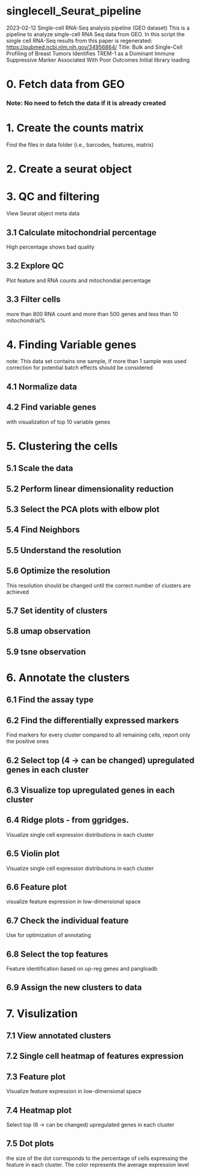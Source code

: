 # singlecell_Seurat_pipeline
2023-02-12
Single-cell RNA-Seq analysis pipeline (GEO dataset)
This is a pipeline to analyze single-cell RNA Seq data from GEO. In this script the single cell RNA-Seq results from this paper is regenerated: https://pubmed.ncbi.nlm.nih.gov/34956864/ Title: Bulk and Single-Cell Profiling of Breast Tumors Identifies TREM-1 as a Dominant Immune Suppressive Marker Associated With Poor Outcomes
Initial library loading
# 0. Fetch data from GEO
### Note: No need to fetch the data if it is already created
# 1. Create the counts matrix
Find the files in data folder (i.e., barcodes, features, matrix)
# 2. Create a seurat object
# 3. QC and filtering
View Seurat object meta data
## 3.1 Calculate mitochondrial percentage
High percentage shows bad quality
## 3.2 Explore QC
Plot feature and RNA counts and mitochondial percentage
## 3.3 Filter cells
more than 800 RNA count and more than 500 genes and less than 10 mitochondrial%
# 4. Finding Variable genes
note: This data set contains one sample, if more than 1 sample was used correction for potential batch effects should be considered
## 4.1 Normalize data
## 4.2 Find variable genes
with visualization of top 10 variable genes
# 5. Clustering the cells
## 5.1 Scale the data
## 5.2 Perform linear dimensionality reduction
## 5.3 Select the PCA plots with elbow plot
## 5.4 Find Neighbors
## 5.5 Understand the resolution
## 5.6 Optimize the resolution
This resolution should be changed until the correct number of clusters are achieved
## 5.7 Set identity of clusters
## 5.8 umap observation
## 5.9 tsne observation
# 6. Annotate the clusters
## 6.1 Find the assay type
## 6.2 Find the differentially expressed markers
Find markers for every cluster compared to all remaining cells, report only the positive ones
## 6.2 Select top (4 -> can be changed) upregulated genes in each cluster
## 6.3 Visualize top upregulated genes in each cluster
## 6.4 Ridge plots - from ggridges.
Visualize single cell expression distributions in each cluster
## 6.5 Violin plot
Visualize single cell expression distributions in each cluster
## 6.6 Feature plot
visualize feature expression in low-dimensional space
## 6.7 Check the individual feature
Use for optimization of annotating
## 6.8 Select the top features
Feature identification based on up-reg genes and pangloadb
## 6.9 Assign the new clusters to data
# 7. Visulization
## 7.1 View annotated clusters
## 7.2 Single cell heatmap of features expression
## 7.3 Feature plot
Visualize feature expression in low-dimensional space
## 7.4 Heatmap plot
Select top (6 -> can be changed) upregulated genes in each cluster
## 7.5 Dot plots
the size of the dot corresponds to the percentage of cells expressing the feature in each cluster. The color represents the average expression level
